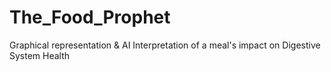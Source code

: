 # The_Food_Prophet
Graphical representation &amp; AI Interpretation of a meal's impact on Digestive System Health 
